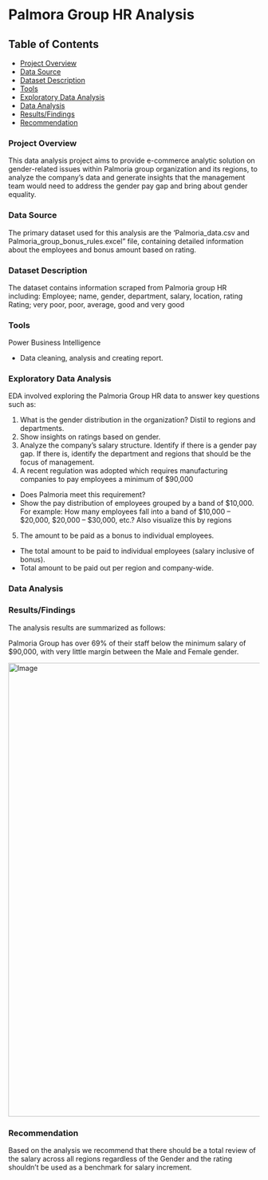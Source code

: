 # Palmora Group HR Analysis 

## Table of Contents
-	[Project Overview](#Product-Overview)
-	[Data Source](#Data-Source)
-	[Dataset Description](#Dataset-Description)
-	[Tools](#Tools)
-	[Exploratory Data Analysis](#Exploratory-Data-Analysis)
-	[Data Analysis]( #Data-Analysis)
-	[Results/Findings](#Results/Findings)
-	[Recommendation](#Recommendation)
  
### Project Overview
This data analysis project aims to provide e-commerce analytic solution on gender-related issues within Palmoria group organization and its regions, to analyze the company’s data and generate insights that the management team would need to address the gender pay gap and bring about gender equality.

### Data Source
The primary dataset used for this analysis are the ‘Palmoria_data.csv and Palmoria_group_bonus_rules.excel” file, containing detailed information about the employees and bonus amount based on rating.

### Dataset Description
The dataset contains information scraped from Palmoria group HR including: 
Employee; name, gender, department, salary, location, rating
Rating; very poor, poor, average, good and very good

### Tools
Power Business Intelligence
- Data cleaning, analysis and creating report.

### Exploratory Data Analysis
EDA involved exploring the Palmoria Group HR data to answer key questions such as:
1.	What is the gender distribution in the organization? Distil to regions and departments.
2.	Show insights on ratings based on gender.
3.	Analyze the company’s salary structure. Identify if there is a gender pay gap. If there is, identify the department and regions that should be the focus of management. 
4.	A recent regulation was adopted which requires manufacturing companies to pay employees a minimum of $90,000
-	Does Palmoria meet this requirement? 
-	Show the pay distribution of employees grouped by a band of $10,000. For example: How many employees fall into a band of $10,000 – $20,000, $20,000 – $30,000, etc.? Also visualize this by regions 
5.	The amount to be paid as a bonus to individual employees. 
-	The total amount to be paid to individual employees (salary inclusive of bonus).
-	Total amount to be paid out per region and company-wide.
  
### Data Analysis

### Results/Findings
The analysis results are summarized as follows:

Palmoria Group has over 69% of their staff below the minimum salary of $90,000, with very little margin between the Male and Female gender.

<img width="910" alt="Image" src="https://github.com/user-attachments/assets/3dbe727c-9949-44cc-8f6f-dfb215418369" />

### Recommendation
Based on the analysis we recommend that there should be a total review of the salary across all regions regardless of the Gender and the rating shouldn’t be used as a benchmark for salary increment.
